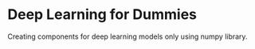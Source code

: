 # Deep Learning for Dummies
Creating components for deep learning models only using numpy library. 
